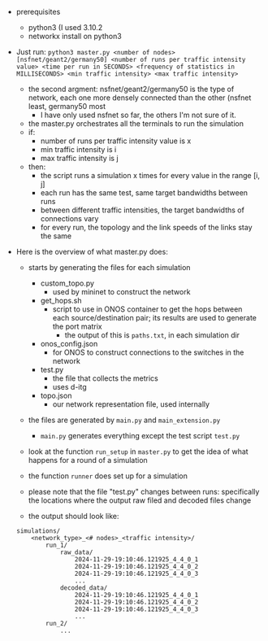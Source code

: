 
- prerequisites
	- python3 (I used 3.10.2
	- networkx install on python3

- Just run:
`python3 master.py <number of nodes> [nsfnet/geant2/germany50] <number of runs per traffic intensity value> <time per run in SECONDS> <frequency of statistics in MILLISECONDS> <min traffic intensity> <max traffic intensity>`
	- the second argment: nsfnet/geant2/germany50 is the type of network, each one more densely connected than the other (nsfnet least, germany50 most
		- I have only used nsfnet so far, the others I'm not sure of it.
	- the master.py orchestrates all the terminals to run the simulation
	- if:
		- number of runs per traffic intensity value is x
		- min traffic intensity is i
		- max traffic intensity is j
	- then:
		- the script runs a simulation x times for every value in the range [i, j]
		- each run has the same test, same target bandwidths between runs
		- between different traffic intensities, the target bandwidths of connections vary
		- for every run, the topology and the link speeds of the links stay the same


- Here is the overview of what master.py does:
	- starts by generating the files for each simulation
		- custom_topo.py
			- used by mininet to construct the network
		- get_hops.sh
			- script to use in ONOS container to get the hops between each source/destination pair; its results are used to generate the port matrix
				- the output of this is `paths.txt`, in each simulation dir
		- onos_config.json
			- for ONOS to construct connections to the switches in the network
		- test.py
			- the file that collects the metrics
			- uses d-itg
		- topo.json
			- our network representation file, used internally

	- the files are generated by `main.py` and `main_extension.py`
		- `main.py` generates everything except the test script `test.py`

	- look at the function `run_setup` in `master.py` to get the idea of what happens for a round of a simulation
	- the function `runner` does set up for a simulation

	- please note that the file "test.py" changes between runs: specifically the locations where the output raw filed and decoded files change

	- the output should look like:
	```
	simulations/
		<network_type>_<# nodes>_<traffic intensity>/
			run_1/
				raw_data/
					2024-11-29-19:10:46.121925_4_4_0_1 
					2024-11-29-19:10:46.121925_4_4_0_2 
					2024-11-29-19:10:46.121925_4_4_0_3
					...
				decoded_data/
					2024-11-29-19:10:46.121925_4_4_0_1 
					2024-11-29-19:10:46.121925_4_4_0_2 
					2024-11-29-19:10:46.121925_4_4_0_3
					...
			run_2/
				...
	```